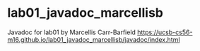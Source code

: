 # lab01_javadoc_marcellisb
Javadoc for lab01 by Marcellis Carr-Barfield
https://ucsb-cs56-m16.github.io/lab01_javadoc_marcellisb/javadoc/index.html
